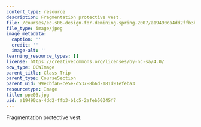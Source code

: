 ```yaml
---
content_type: resource
description: Fragmentation protective vest.
file: /courses/ec-s06-design-for-demining-spring-2007/a19490ca4dd2ffb3b1c52afeb50345f7_ppe03.jpg
file_type: image/jpeg
image_metadata:
  caption: ''
  credit: ''
  image-alt: ''
learning_resource_types: []
license: https://creativecommons.org/licenses/by-nc-sa/4.0/
ocw_type: OCWImage
parent_title: Class Trip
parent_type: CourseSection
parent_uid: 99ecbfa6-ce5e-d537-8b6d-181d91efeba3
resourcetype: Image
title: ppe03.jpg
uid: a19490ca-4dd2-ffb3-b1c5-2afeb50345f7
---
```

Fragmentation protective vest.